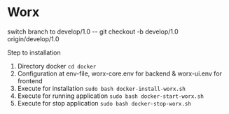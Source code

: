 # Worx
switch branch to develop/1.0
-- git checkout -b develop/1.0 origin/develop/1.0

Step to installation
1. Directory docker `cd docker`
2. Configuration at env-file, worx-core.env for backend & worx-ui.env for frontend
3. Execute for installation `sudo bash docker-install-worx.sh`
4. Execute for running application `sudo bash docker-start-worx.sh`
5. Execute for stop application `sudo bash docker-stop-worx.sh`
